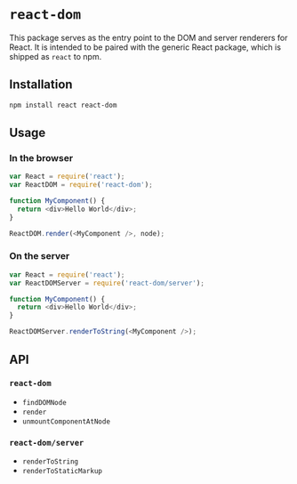# `react-dom`

This package serves as the entry point to the DOM and server renderers for React. It is intended to be paired with the
generic React package, which is shipped as `react` to npm.

## Installation

```sh
npm install react react-dom
```

## Usage

### In the browser

```js
var React = require('react');
var ReactDOM = require('react-dom');

function MyComponent() {
  return <div>Hello World</div>;
}

ReactDOM.render(<MyComponent />, node);
```

### On the server

```js
var React = require('react');
var ReactDOMServer = require('react-dom/server');

function MyComponent() {
  return <div>Hello World</div>;
}

ReactDOMServer.renderToString(<MyComponent />);
```

## API

### `react-dom`

- `findDOMNode`
- `render`
- `unmountComponentAtNode`

### `react-dom/server`

- `renderToString`
- `renderToStaticMarkup`

